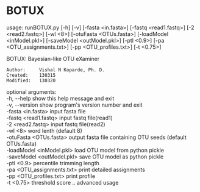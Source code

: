 BOTUX
=====

usage: runBOTUX.py [-h] [-v] [-fasta <in.fasta>] [-fastq <read1.fastq>]
                   [-2 <read2.fastq>] [-wl <8>] [-otuFasta <OTUs.fasta>]
                   [-loadModel <inModel.pkl>] [-saveModel <outModel.pkl>]
                   [-ptl <0.9>] [-pa <OTU_assignments.txt>]
                   [-pp <OTU_profiles.txt>] [-t <0.75>]

BOTUX: Bayesian-like OTU eXaminer
	
	Author: 	Vishal N Koparde, Ph. D. 
	Created:	130315
	Modified:	130320

optional arguments:  
  -h, --help            show this help message and exit  
  -v, --version         show program's version number and exit  
  -fasta <in.fasta>     input fasta file  
  -fastq <read1.fastq>  input fastq file(read1)  
  -2 <read2.fastq>      input fastq file(read2)  
  -wl <8>               word lenth (default 8)  
  -otuFasta <OTUs.fasta>
                        output fasta file containing OTU seeds (default
                        OTUs.fasta)  
  -loadModel <inModel.pkl>
                        load OTU model from python pickle  
  -saveModel <outModel.pkl>
                        save OTU model as python pickle  
  -ptl <0.9>            percentile trimming length  
  -pa <OTU_assignments.txt>
                        print detailed assignments  
  -pp <OTU_profiles.txt>
                        print profile  
  -t <0.75>             threshold score .. advanced usage  

